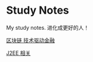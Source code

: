 # Study Notes
My study notes.
进化成更好的人！

[区块链 技术驱动金融](https://github.com/BlitheWells/StudyNotes/blob/dev/BITCOIN/NOTES.md)

[J2EE 相关](https://github.com/BlitheWells/StudyNotes/tree/dev/J2EE)

